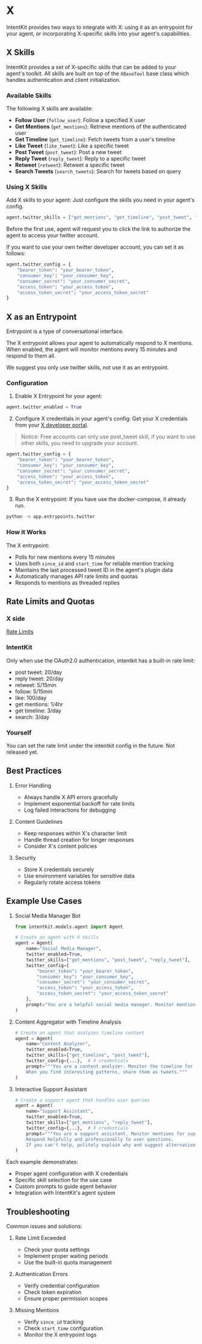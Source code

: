 # X

IntentKit provides two ways to integrate with X: using it as an entrypoint for your agent, or incorporating X-specific skills into your agent's capabilities.

## X Skills

IntentKit provides a set of X-specific skills that can be added to your agent's toolkit. All skills are built on top of the `XBaseTool` base class which handles authentication and client initialization.

### Available Skills

The following X skills are available:

- **Follow User** (`follow_user`): Follow a specified X user
- **Get Mentions** (`get_mentions`): Retrieve mentions of the authenticated user
- **Get Timeline** (`get_timeline`): Fetch tweets from a user's timeline
- **Like Tweet** (`like_tweet`): Like a specific tweet
- **Post Tweet** (`post_tweet`): Post a new tweet
- **Reply Tweet** (`reply_tweet`): Reply to a specific tweet
- **Retweet** (`retweet`): Retweet a specific tweet
- **Search Tweets** (`search_tweets`): Search for tweets based on query

### Using X Skills

Add X skills to your agent:
Just configure the skills you need in your agent's config.
```python
agent.twitter_skills = ["get_mentions", "get_timeline", "post_tweet", "reply_tweet", "follow_user", "like_tweet", "retweet", "search_tweets"]
```

Before the first use, agent will request you to click the link to authorize the agent to access your twitter account.

If you want to use your own twitter developer account, you can set it as follows:
```python
agent.twitter_config = {
    "bearer_token": "your_bearer_token",
    "consumer_key": "your_consumer_key",
    "consumer_secret": "your_consumer_secret",
    "access_token": "your_access_token",
    "access_token_secret": "your_access_token_secret"
}
```

## X as an Entrypoint

Entrypoint is a type of conversational interface.

The X entrypoint allows your agent to automatically respond to X mentions. When enabled, the agent will monitor mentions every 15 minutes and respond to them all.

We suggest you only use twitter skills, not use it as an entrypoint.

### Configuration

1. Enable X Entrypoint for your agent:
```python
agent.twitter_enabled = True
```

2. Configure X credentials in your agent's config:
Get your X credentials from your [X developer portal](https://developer.x.com/en/portal/dashboard).
> Notice: Free accounts can only use post_tweet skill, if you want to use other skills, you need to upgrade your account.
```python
agent.twitter_config = {
    "bearer_token": "your_bearer_token",
    "consumer_key": "your_consumer_key",
    "consumer_secret": "your_consumer_secret",
    "access_token": "your_access_token",
    "access_token_secret": "your_access_token_secret"
}
```

3. Run the X entrypoint:
If you have use the docker-compose, it already run.
```bash
python -m app.entrypoints.twitter
```

### How it Works

The X entrypoint:
- Polls for new mentions every 15 minutes
- Uses both `since_id` and `start_time` for reliable mention tracking
- Maintains the last processed tweet ID in the agent's plugin data
- Automatically manages API rate limits and quotas
- Responds to mentions as threaded replies


## Rate Limits and Quotas

### X side

[Rate Limits](https://developer.x.com/en/docs/x-api/rate-limits)

### IntentKit
Only when use the OAuth2.0 authentication, intentkit has a built-in rate limit:

- post tweet: 20/day
- reply tweet: 20/day
- retweet: 5/15min
- follow: 5/15min
- like: 100/day
- get mentions: 1/4hr
- get timeline: 3/day
- search: 3/day

### Yourself
You can set the rate limit under the intentkit config in the future.
Not released yet.

## Best Practices

1. Error Handling
   - Always handle X API errors gracefully
   - Implement exponential backoff for rate limits
   - Log failed interactions for debugging

2. Content Guidelines
   - Keep responses within X's character limit
   - Handle thread creation for longer responses
   - Consider X's content policies

3. Security
   - Store X credentials securely
   - Use environment variables for sensitive data
   - Regularly rotate access tokens

## Example Use Cases

1. Social Media Manager Bot
   ```python
   from intentkit.models.agent import Agent
   
   # Create an agent with X skills
   agent = Agent(
       name="Social Media Manager",
       twitter_enabled=True,
       twitter_skills=["get_mentions", "post_tweet", "reply_tweet"],
       twitter_config={
           "bearer_token": "your_bearer_token",
           "consumer_key": "your_consumer_key",
           "consumer_secret": "your_consumer_secret",
           "access_token": "your_access_token",
           "access_token_secret": "your_access_token_secret"
       },
       prompt="You are a helpful social media manager. Monitor mentions and engage with users professionally."
   )
   ```

2. Content Aggregator with Timeline Analysis
   ```python
   # Create an agent that analyzes timeline content
   agent = Agent(
       name="Content Analyzer",
       twitter_enabled=True,
       twitter_skills=["get_timeline", "post_tweet"],
       twitter_config={...},  # X credentials
       prompt="""You are a content analyzer. Monitor the timeline for trending topics and provide insights.
       When you find interesting patterns, share them as tweets."""
   )
   ```

3. Interactive Support Assistant
   ```python
   # Create a support agent that handles user queries
   agent = Agent(
       name="Support Assistant",
       twitter_enabled=True,
       twitter_skills=["get_mentions", "reply_tweet"],
       twitter_config={...},  # X credentials
       prompt="""You are a support assistant. Monitor mentions for support queries.
       Respond helpfully and professionally to user questions.
       If you can't help, politely explain why and suggest alternatives."""
   )
   ```

Each example demonstrates:
- Proper agent configuration with X credentials
- Specific skill selection for the use case
- Custom prompts to guide agent behavior
- Integration with IntentKit's agent system

## Troubleshooting

Common issues and solutions:

1. Rate Limit Exceeded
   - Check your quota settings
   - Implement proper waiting periods
   - Use the built-in quota management

2. Authentication Errors
   - Verify credential configuration
   - Check token expiration
   - Ensure proper permission scopes

3. Missing Mentions
   - Verify `since_id` tracking
   - Check `start_time` configuration
   - Monitor the X entrypoint logs
